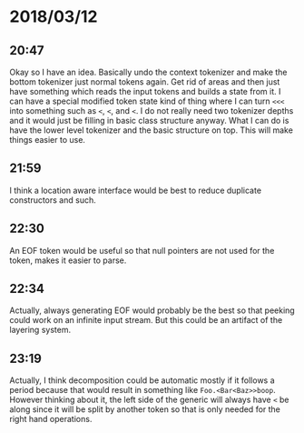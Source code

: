 # 2018/03/12

## 20:47

Okay so I have an idea. Basically undo the context tokenizer and make the
bottom tokenizer just normal tokens again. Get rid of areas and then just
have something which reads the input tokens and builds a state from it. I
can have a special modified token state kind of thing where I can turn
`<<<` into something such as `<`, `<`, and `<`. I do not really need two
tokenizer depths and it would just be filling in basic class structure
anyway. What I can do is have the lower level tokenizer and the basic
structure on top. This will make things easier to use.

## 21:59

I think a location aware interface would be best to reduce duplicate
constructors and such.

## 22:30

An EOF token would be useful so that null pointers are not used for the
token, makes it easier to parse.

## 22:34

Actually, always generating EOF would probably be the best so that peeking
could work on an infinite input stream. But this could be an artifact of the
layering system.

## 23:19

Actually, I think decomposition could be automatic mostly if it follows a
period because that would result in something like `Foo.<Bar<Baz>>boop`.
However thinking about it, the left side of the generic will always have `<`
be along since it will be split by another token so that is only needed for
the right hand operations.
